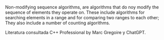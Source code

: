 Non-modifying sequence algorithms, are algorithms that do noy modify the sequence of elements they operate on.
These include algorithms for searching elements in a range and for comparing two ranges to each other;
They also include a number of counting algorithms.

Literatura consultada C++ Professional by Marc Gregoire y ChatGPT.
